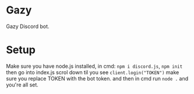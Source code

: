 # Gazy
Gazy Discord bot.
# Setup
Make sure you have node.js installed,
in cmd: `npm i discord.js`, `npm init`
then go into index.js scrol down til you see `client.login("TOKEN")` make sure you replace TOKEN with the bot token.
and then in cmd run `node .` and you're all set.

